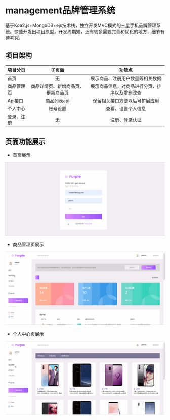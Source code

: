 # management品牌管理系统
基于Koa2.js+MongoDB+ejs技术栈，独立开发MVC模式的三星手机品牌管理系统。快速开发出项目原型，开发周期短，还有较多需要完善和优化的地方，细节有待考究。

## 项目架构

项目分页|子页面|功能点
:---|:---:|:---:
首页|无|展示商品、注册用户数量等相关数据
商品管理页|商品详情页、新增商品页、更新商品页|展示商品信息，对商品进行分页、排序以及增删改查
Api接口|商品列表api|保留相关接口方便以后可扩展应用
个人中心|账号设置|查看、设置个人信息
登录、注册|无|注册、登录认证

## 页面功能展示
* 首页展示

![首页展示](./public/images/markdowm/index.gif "首页")

* 商品管理页展示

![商品管理页展示](./public/images/markdowm/shop.gif "商品管理页")

* 个人中心页展示

![个人中心页展示](./public/images/markdowm/user.gif "个人中心页")



